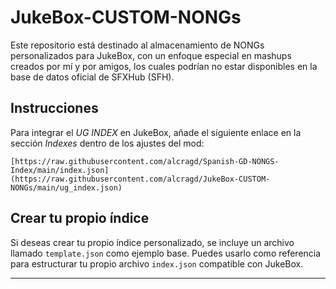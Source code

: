 

# JukeBox-CUSTOM-NONGs

Este repositorio está destinado al almacenamiento de NONGs personalizados para JukeBox, con un enfoque especial en mashups creados por mí y por amigos, los cuales podrían no estar disponibles en la base de datos oficial de SFXHub (SFH).

## Instrucciones

Para integrar el *UG INDEX* en JukeBox, añade el siguiente enlace en la sección *Indexes* dentro de los ajustes del mod:

```
[https://raw.githubusercontent.com/alcragd/Spanish-GD-NONGS-Index/main/index.json](https://raw.githubusercontent.com/alcragd/JukeBox-CUSTOM-NONGs/main/ug_index.json)
```

## Crear tu propio índice

Si deseas crear tu propio índice personalizado, se incluye un archivo llamado `template.json` como ejemplo base. Puedes usarlo como referencia para estructurar tu propio archivo `index.json` compatible con JukeBox.

---

